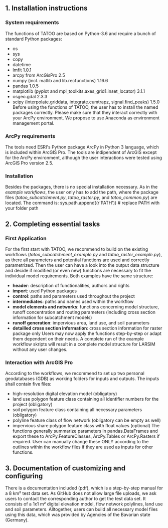 ## 1. Installation instructions

### System requirements
The functions of TATOO are based on Python-3.6 and require a bunch of standard Python packages:
* os
* sys
* copy
* datetime
* lmfit 1.0.1
* arcpy from ArcGisPro 2.5
* numpy (incl. matlib and lib.recfunctions) 1.16.6
* pandas 1.0.5
* matplotlib (pyplot and mpl_toolkits.axes_grid1.inset_locator) 3.1.1
* osgeo.gdal 2.3.3
* scipy (interpolate.griddata, integrate.cumtrapz, signal.find_peaks) 1.5.0
Before using the functions of TATOO, the user has to install the named packages correctly. Please make sure that they interact correctly with your ArcPy environment. We propose to use Anaconda as environment management portal. 

### ArcPy requirements
The tools need ESRI's Python package ArcPy in Python 3 language, which is included within ArcGIS Pro. The tools are indipendent of ArcGIS except for the ArcPy environment, although the user interactions were tested using ArcGIS Pro version 2.5. 

### Installation
Besides the packages, there is no special installation necessary. As in the _example workflows_, the user only has to add the path, where the package files (_tatoo_subcatchment.py_, _tatoo_raster.py_, and _tatoo_common.py_) are located. The command is:
sys.path.append((r'PATH')) # replace PATH with your folder path

## 2. Completing essential tasks

### First Application
For the first start with TATOO, we recommend to build on the existing workflows (_tatoo_subcatchment_example.py_ and _tatoo_raster_example.py_), as there all parameters and potential functions are used and correctly parametrized. Then the user can have a look into the output data structure and decide if modified (or even new) functions are necessary to fit the individual model requirements. Both examples have the same structure:
* **header**: description of functionalities, authors and rights
* **import**: used Python packages
* **control**: paths and parameters used throughout the project
* **intermediates**: paths and names used within the workflow
* **model elements and networks**: functions concerning model structure, runoff concentration and routing parameters (including cross section information for subcatchment models)
* **runoff generation**: impervious area, land use, and soil parameters
* **detailled cross section information**: cross section information for raster package only
Users may now apply the functions step-by-step or adapt them dependent on their needs. A complete run of the example workflow skripts will result in a complete model structure for LARSIM without any user changes. 

### Interaction with ArcGIS Pro
According to the workflows, we recommend to set up two personal geodatabases (GDB) as working folders for inputs and outputs. The inputs shall contain five files:
* high-resolution digital elevation model (obligatory)
* land use polygon feature class containing all identifier numbers for the project (obligatory)
* soil polygon feature class containing all necessary parameters (obligatory)
* polyline feature class of flow network (obligatory can be empty as well)
* impervious share polygon feature class with float values (optional)
The functions generally summarize parameters in pandas.DataFrames and export these to ArcPy.FeatureClasses, ArcPy.Tables or ArcPy.Rasters if required. User can manually change these ONLY according to the outlines within the workflow files if they are used as inputs for other functions.

## 3. Documentation of customizing and configuring
There is a documentation included (pdf), which is a step-by-step manual for a 8 km² test data set. As GitHub does not allow large file uploads, we ask users to contact the corresponding author to get the test data set. It consists of a 1x1 m² digital elevation model, flow network polylines, land use and soil parameters. Alltogether, users can build all necessary model files using this data, which was provided by Agencies of the Bavarian state (Germany). 
